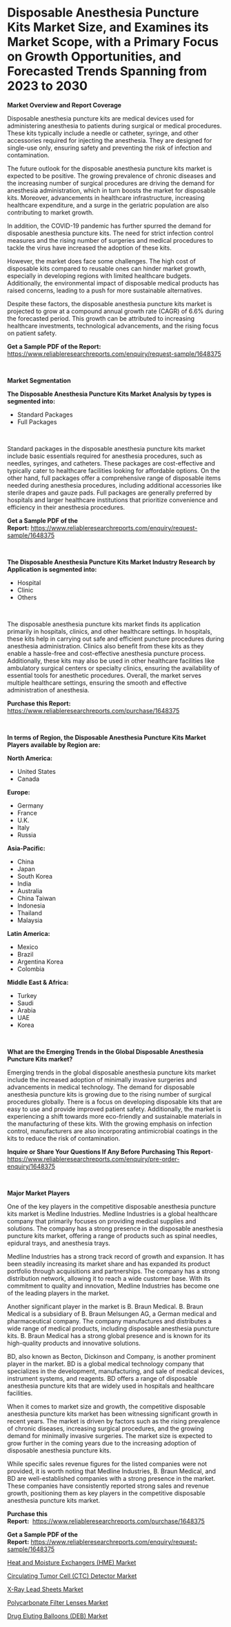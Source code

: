 <p><h1>Disposable Anesthesia Puncture Kits Market Size, and Examines its Market Scope, with a Primary Focus on Growth Opportunities, and Forecasted Trends Spanning from 2023 to 2030</h1></p><p><strong>Market Overview and Report Coverage</strong></p>
<p><p>Disposable anesthesia puncture kits are medical devices used for administering anesthesia to patients during surgical or medical procedures. These kits typically include a needle or catheter, syringe, and other accessories required for injecting the anesthesia. They are designed for single-use only, ensuring safety and preventing the risk of infection and contamination.</p><p>The future outlook for the disposable anesthesia puncture kits market is expected to be positive. The growing prevalence of chronic diseases and the increasing number of surgical procedures are driving the demand for anesthesia administration, which in turn boosts the market for disposable kits. Moreover, advancements in healthcare infrastructure, increasing healthcare expenditure, and a surge in the geriatric population are also contributing to market growth.</p><p>In addition, the COVID-19 pandemic has further spurred the demand for disposable anesthesia puncture kits. The need for strict infection control measures and the rising number of surgeries and medical procedures to tackle the virus have increased the adoption of these kits.</p><p>However, the market does face some challenges. The high cost of disposable kits compared to reusable ones can hinder market growth, especially in developing regions with limited healthcare budgets. Additionally, the environmental impact of disposable medical products has raised concerns, leading to a push for more sustainable alternatives.</p><p>Despite these factors, the disposable anesthesia puncture kits market is projected to grow at a compound annual growth rate (CAGR) of 6.6% during the forecasted period. This growth can be attributed to increasing healthcare investments, technological advancements, and the rising focus on patient safety.</p></p>
<p><strong>Get a Sample PDF of the Report:</strong> <a href="https://www.reliableresearchreports.com/enquiry/request-sample/1648375">https://www.reliableresearchreports.com/enquiry/request-sample/1648375</a></p>
<p>&nbsp;</p>
<p><strong>Market Segmentation</strong></p>
<p><strong>The Disposable Anesthesia Puncture Kits Market Analysis by types is segmented into:</strong></p>
<p><ul><li>Standard Packages</li><li>Full Packages</li></ul></p>
<p>&nbsp;</p>
<p><p>Standard packages in the disposable anesthesia puncture kits market include basic essentials required for anesthesia procedures, such as needles, syringes, and catheters. These packages are cost-effective and typically cater to healthcare facilities looking for affordable options. On the other hand, full packages offer a comprehensive range of disposable items needed during anesthesia procedures, including additional accessories like sterile drapes and gauze pads. Full packages are generally preferred by hospitals and larger healthcare institutions that prioritize convenience and efficiency in their anesthesia procedures.</p></p>
<p><strong>Get a Sample PDF of the Report:</strong>&nbsp;<a href="https://www.reliableresearchreports.com/enquiry/request-sample/1648375">https://www.reliableresearchreports.com/enquiry/request-sample/1648375</a></p>
<p>&nbsp;</p>
<p><strong>The Disposable Anesthesia Puncture Kits Market Industry Research by Application is segmented into:</strong></p>
<p><ul><li>Hospital</li><li>Clinic</li><li>Others</li></ul></p>
<p>&nbsp;</p>
<p><p>The disposable anesthesia puncture kits market finds its application primarily in hospitals, clinics, and other healthcare settings. In hospitals, these kits help in carrying out safe and efficient puncture procedures during anesthesia administration. Clinics also benefit from these kits as they enable a hassle-free and cost-effective anesthesia puncture process. Additionally, these kits may also be used in other healthcare facilities like ambulatory surgical centers or specialty clinics, ensuring the availability of essential tools for anesthetic procedures. Overall, the market serves multiple healthcare settings, ensuring the smooth and effective administration of anesthesia.</p></p>
<p><strong>Purchase this Report:</strong>&nbsp; <a href="https://www.reliableresearchreports.com/purchase/1648375">https://www.reliableresearchreports.com/purchase/1648375</a></p>
<p>&nbsp;</p>
<p><strong>In terms of Region, the Disposable Anesthesia Puncture Kits Market Players available by Region are:</strong></p>
<p>
    <p> <strong> North America: </strong>
        <ul>
            <li>United States</li>
            <li>Canada</li>
        </ul>
        </p> 
    <p> <strong> Europe: </strong>
        <ul>
            <li>Germany</li>
            <li>France</li>
            <li>U.K.</li>
            <li>Italy</li>
            <li>Russia</li>
        </ul>
        </p> 
    <p> <strong> Asia-Pacific: </strong>
        <ul>
            <li>China</li>
            <li>Japan</li>
            <li>South Korea</li>
            <li>India</li>
            <li>Australia</li>
            <li>China Taiwan</li>
            <li>Indonesia</li>
            <li>Thailand</li>
            <li>Malaysia</li>
        </ul>
        </p> 
    <p> <strong> Latin America: </strong>
        <ul>
            <li>Mexico</li>
            <li>Brazil</li>
            <li>Argentina Korea</li>
            <li>Colombia</li>
        </ul>
        </p> 
    <p> <strong> Middle East & Africa: </strong>
        <ul>
            <li>Turkey</li>
            <li>Saudi</li>
            <li>Arabia</li>
            <li>UAE</li>
            <li>Korea</li>
        </ul>
    </p>
    </p>
<p>&nbsp;</p>
<p><strong>What are the Emerging Trends in the Global Disposable Anesthesia Puncture Kits market?</strong></p>
<p><p>Emerging trends in the global disposable anesthesia puncture kits market include the increased adoption of minimally invasive surgeries and advancements in medical technology. The demand for disposable anesthesia puncture kits is growing due to the rising number of surgical procedures globally. There is a focus on developing disposable kits that are easy to use and provide improved patient safety. Additionally, the market is experiencing a shift towards more eco-friendly and sustainable materials in the manufacturing of these kits. With the growing emphasis on infection control, manufacturers are also incorporating antimicrobial coatings in the kits to reduce the risk of contamination.</p></p>
<p><strong>Inquire or Share Your Questions If Any Before Purchasing This Report</strong>- <a href="https://www.reliableresearchreports.com/enquiry/pre-order-enquiry/1648375">https://www.reliableresearchreports.com/enquiry/pre-order-enquiry/1648375</a></p>
<p>&nbsp;</p>
<p><strong>Major Market Players</strong></p>
<p><p>One of the key players in the competitive disposable anesthesia puncture kits market is Medline Industries. Medline Industries is a global healthcare company that primarily focuses on providing medical supplies and solutions. The company has a strong presence in the disposable anesthesia puncture kits market, offering a range of products such as spinal needles, epidural trays, and anesthesia trays. </p><p>Medline Industries has a strong track record of growth and expansion. It has been steadily increasing its market share and has expanded its product portfolio through acquisitions and partnerships. The company has a strong distribution network, allowing it to reach a wide customer base. With its commitment to quality and innovation, Medline Industries has become one of the leading players in the market.</p><p>Another significant player in the market is B. Braun Medical. B. Braun Medical is a subsidiary of B. Braun Melsungen AG, a German medical and pharmaceutical company. The company manufactures and distributes a wide range of medical products, including disposable anesthesia puncture kits. B. Braun Medical has a strong global presence and is known for its high-quality products and innovative solutions.</p><p>BD, also known as Becton, Dickinson and Company, is another prominent player in the market. BD is a global medical technology company that specializes in the development, manufacturing, and sale of medical devices, instrument systems, and reagents. BD offers a range of disposable anesthesia puncture kits that are widely used in hospitals and healthcare facilities.</p><p>When it comes to market size and growth, the competitive disposable anesthesia puncture kits market has been witnessing significant growth in recent years. The market is driven by factors such as the rising prevalence of chronic diseases, increasing surgical procedures, and the growing demand for minimally invasive surgeries. The market size is expected to grow further in the coming years due to the increasing adoption of disposable anesthesia puncture kits.</p><p>While specific sales revenue figures for the listed companies were not provided, it is worth noting that Medline Industries, B. Braun Medical, and BD are well-established companies with a strong presence in the market. These companies have consistently reported strong sales and revenue growth, positioning them as key players in the competitive disposable anesthesia puncture kits market.</p></p>
<p><strong>Purchase this Report:</strong>&nbsp;&nbsp;<a href="https://www.reliableresearchreports.com/purchase/1648375">https://www.reliableresearchreports.com/purchase/1648375</a></p>
<p></p>
<p><strong>Get a Sample PDF of the Report:</strong>&nbsp;<a href="https://www.reliableresearchreports.com/enquiry/request-sample/1648375">https://www.reliableresearchreports.com/enquiry/request-sample/1648375</a></p>
<p><p><a href="https://www.linkedin.com/pulse/heat-moisture-exchangers-hme-market-size-2023-2030-global-hafae/">Heat and Moisture Exchangers (HME) Market</a></p><p><a href="https://www.linkedin.com/pulse/circulating-tumor-cell-ctc-detector-market-insights-players-70noe/">Circulating Tumor Cell (CTC) Detector Market</a></p><p><a href="https://medium.com/@jaremington56468/x-ray-lead-sheets-market-size-and-market-trends-complete-industry-overview-2023-to-2030-e4c29354a82b">X-Ray Lead Sheets Market</a></p><p><a href="https://medium.com/@damorgan64868/polycarbonate-filter-lenses-market-focuses-on-market-share-size-and-projected-forecast-till-2030-e83f4dcf6bc5">Polycarbonate Filter Lenses Market</a></p><p><a href="https://www.linkedin.com/pulse/drug-eluting-balloons-deb-market-challenges-opportunities-fseue/">Drug Eluting Balloons (DEB) Market</a></p></p>